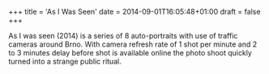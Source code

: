 +++
title = 'As I Was Seen'
date = 2014-09-01T16:05:48+01:00
draft = false
+++

As I was seen (2014) is a series of 8 auto-portraits with use of traffic cameras around Brno.
With camera refresh rate of 1 shot per minute and 2 to 3 minutes delay before shot is available online the photo shoot quickly turned into a strange public ritual.
